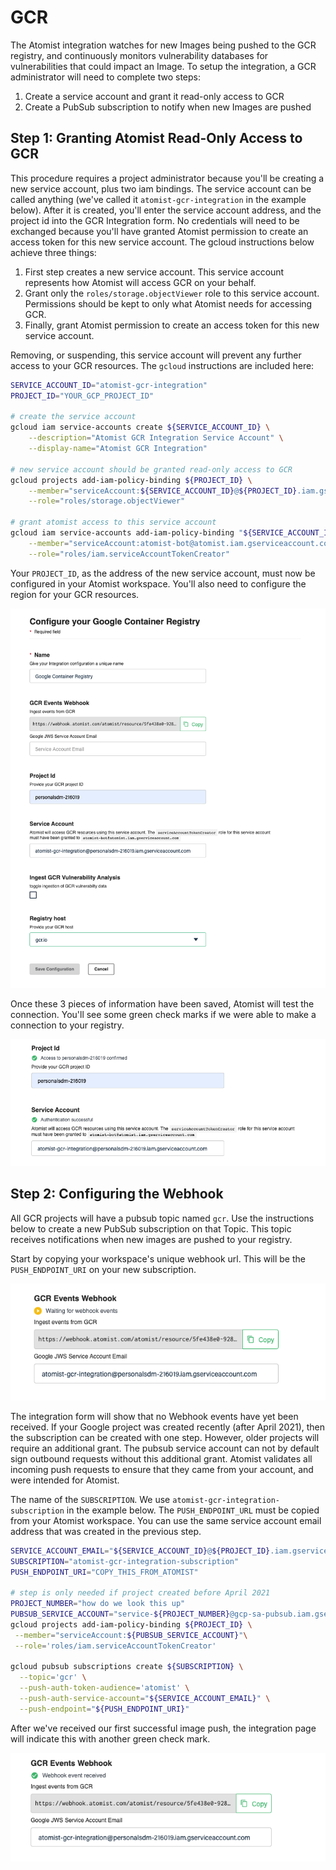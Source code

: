 # GCR

The Atomist integration watches for new Images being pushed to the GCR registry, and continuously monitors vulnerability databases for vulnerabilities that could impact an Image.  To setup the integration, a GCR administrator will need to complete two steps:

1.  Create a service account and grant it read-only access to GCR
2.  Create a PubSub subscription to notify when new Images are pushed 

## Step 1: Granting Atomist Read-Only Access to GCR

This procedure requires a project administrator because you'll be creating a
new service account, plus two iam bindings.  The service account can be called
anything (we've called it `atomist-gcr-integration` in the example below).
After it is created, you'll enter the service account address, and the project
id into the GCR Integration form.  No credentials will need to be exchanged
because you'll have granted Atomist permission to create an access token for
this new service account.  The gcloud instructions below achieve three things:

1.  First step creates a new service account.  This service account represents
    how Atomist will access GCR on your behalf.
2.  Grant only the `roles/storage.objectViewer` role to this service account.
    Permissions should be kept to only what Atomist needs for accessing GCR.
3.  Finally, grant Atomist permission to create an access token for this new
    service account.

Removing, or suspending, this service account will prevent any further access
to your GCR resources.  The `gcloud` instructions are included here:

```bash
SERVICE_ACCOUNT_ID="atomist-gcr-integration"
PROJECT_ID="YOUR_GCP_PROJECT_ID"

# create the service account
gcloud iam service-accounts create ${SERVICE_ACCOUNT_ID} \
    --description="Atomist GCR Integration Service Account" \
    --display-name="Atomist GCR Integration"

# new service account should be granted read-only access to GCR
gcloud projects add-iam-policy-binding ${PROJECT_ID} \
    --member="serviceAccount:${SERVICE_ACCOUNT_ID}@${PROJECT_ID}.iam.gserviceaccount.com" \
    --role="roles/storage.objectViewer"

# grant atomist access to this service account
gcloud iam service-accounts add-iam-policy-binding "${SERVICE_ACCOUNT_ID}@${PROJECT_ID}.iam.gserviceaccount.com" \
    --member="serviceAccount:atomist-bot@atomist.iam.gserviceaccount.com" \
    --role="roles/iam.serviceAccountTokenCreator"
```

Your `PROJECT_ID`, as the address of the new service account, must now be configured in your Atomist workspace.  You'll also need to configure the region for your GCR resources.

![img/gcr/gcr_config.png](img/gcr/gcr_config.png)

Once these 3 pieces of information have been saved, Atomist will test the connection.  You'll see some green check marks if we were able to make a connection to your registry.

![img/gcr/config_success.png](img/gcr/config_success.png)

## Step 2: Configuring the Webhook

All GCR projects will have a pubsub topic named `gcr`.  Use the instructions below to create a new PubSub subscription on that Topic.  This topic receives notifications when new images are pushed to your registry.

Start by copying your workspace's unique webhook url. This will be the `PUSH_ENDPOINT_URI` on your new subscription.

![img/gcr/webhook_config.png](img/gcr/webhook_config.png)

The integration form will show that no Webhook events have yet been received.
If your Google project was created recently (after April 2021), then the
subscription can be created with one step.  However, older projects will require an additional grant. 
The pubsub service account can not by default sign
outbound requests without this additional grant.  Atomist validates all incoming push requests to ensure that they
came from your account, and were intended for Atomist.

The name of the `SUBSCRIPTION`.  We use `atomist-gcr-integration-subscription` in the example below.  The `PUSH_ENDPOINT_URL` must be copied from your Atomist workspace.  You can use the same service account email address that was created in the previous step.

```bash
SERVICE_ACCOUNT_EMAIL="${SERVICE_ACCOUNT_ID}@${PROJECT_ID}.iam.gserviceaccount.com"
SUBSCRIPTION="atomist-gcr-integration-subscription"
PUSH_ENDPOINT_URI="COPY_THIS_FROM_ATOMIST"

# step is only needed if project created before April 2021
PROJECT_NUMBER="how do we look this up"
PUBSUB_SERVICE_ACCOUNT="service-${PROJECT_NUMBER}@gcp-sa-pubsub.iam.gserviceaccount.com"
gcloud projects add-iam-policy-binding ${PROJECT_ID} \
 --member="serviceAccount:${PUBSUB_SERVICE_ACCOUNT}"\
 --role='roles/iam.serviceAccountTokenCreator'

gcloud pubsub subscriptions create ${SUBSCRIPTION} \
  --topic='gcr' \
  --push-auth-token-audience='atomist' \
  --push-auth-service-account="${SERVICE_ACCOUNT_EMAIL}" \
  --push-endpoint="${PUSH_ENDPOINT_URI}"
```

After we've received our first successful image push, the integration page will indicate this with another green check mark.

![img/gcr/webhook_config_success.png](img/gcr/webhook_config_success.png)

[pubsub]: https://cloud.google.com/pubsub/docs/push
[pubsub-authentication]: https://cloud.googme.com/pubsub/docs/push#setting_up_for_push_authentication
[short-lived-credentials]: https://cloud.google.com/iam/docs/creating-short-lived-service-account-credentials
[gcr-access-control]: https://cloud.google.com/container-registry/docs/access-control
[pubsub-create]: https://cloud.google.com/sdk/gcloud/reference/pubsub/subscriptions/create
